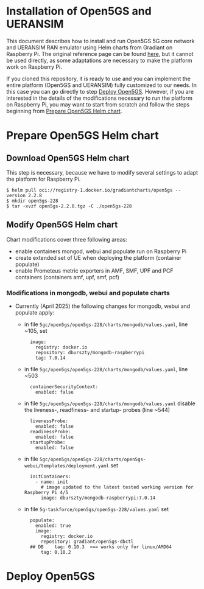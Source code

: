 # Installation of Open5GS and UERANSIM

This document describes how to install and run Open5GS 5G core network and UERANSIM RAN emulator using Helm charts from Gradiant on Raspberry Pi. The original reference page can be found [here](https://gradiant.github.io/5g-charts/open5gs-ueransim-gnb.html), but it cannot be used directly, as some adaptations are necessary to make the platform work on Raspberry Pi.

If you cloned this repository, it is ready to use and you can implement the entire platform (Open5GS and UERANSIM) fully customized to our needs. In this case you can go directly to step [Deploy Open5GS](deploy-open5gs). However, if you are interested in the details of the modifications necessary to run the platform on Raspberry Pi, you may want to start from scratch and follow the steps beginning from [Prepare Open5GS Helm chart](prepare-open5gs-helm-chart).

# Prepare Open5GS Helm chart

## Download Open5GS Helm chart

This step is necessary, because we have to modify several settings to adapt the platform for Raspberry Pi.

```
$ helm pull oci://registry-1.docker.io/gradiantcharts/open5gs --version 2.2.8
$ mkdir open5gs-228
$ tar -xvzf open5gs-2.2.8.tgz -C ./open5gs-228
```

## Modify Open5GS Helm chart

Chart modifications cover three following areas:

- enable containers mongod, webui and populate run on Raspberry Pi
- create extended set of UE when deploying the platform (container populate)
- enable Prometeus metric exporters in AMF, SMF, UPF and PCF containers (containers amf, upf, smf, pcf)

### Modifications in mongodb, webui and populate charts

- Currently (April 2025) the following changes for mongodb, webui and populate apply:
  
  - in file `5gc/open5gs/open5gs-228/charts/mongodb/values.yaml`, line ~105, set
    ```
      image:
        registry: docker.io
        repository: dburszty/mongodb-raspberrypi
        tag: 7.0.14
    ```
  -  in file `5gc/open5gs/open5gs-228/charts/mongodb/values.yaml`, line ~503
     ```
       containerSecurityContext:
         enabled: false
     ```
  - in file `5gc/open5gs/open5gs-228/charts/mongodb/values.yaml` disable the liveness-, readfiness- and startup- probes (line ~544)
    ```
      livenessProbe:
        enabled: false
      readinessProbe:
        enabled: false  
      startupProbe:
        enabled: false
    ```
  - in file `5gc/open5gs/open5gs-228/charts/open5gs-webui/templates/deployment.yaml` set
    ```
      initContainers:
        - name: init
          # image updated to the latest tested working version for Raspberry Pi 4/5
          image: dburszty/mongodb-raspberrypi:7.0.14
    ```
  - in file `5g-taskforce/open5gs/open5gs-228/values.yaml` set
    ```
      populate:
        enabled: true
        image:
          registry: docker.io
          repository: gradiant/open5gs-dbctl
      ## DB    tag: 0.10.3  <== works only for linux/AMD64
          tag: 0.10.2
    ```

# Deploy Open5GS

